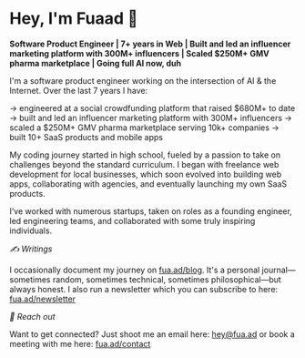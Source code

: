 # Hey, I'm Fuaad 👋

**Software Product Engineer | 7+ years in Web | Built and led an influencer marketing platform with 300M+ influencers | Scaled $250M+ GMV pharma marketplace | Going full AI now, duh**

I'm a software product engineer working on the intersection of AI & the Internet. Over the last 7 years I have:

→ engineered at a social crowdfunding platform that raised $680M+ to date
→ built and led an influencer marketing platform with 300M+ influencers
→ scaled a $250M+ GMV pharma marketplace serving 10k+ companies
→ built 10+ SaaS products and mobile apps

My coding journey started in high school, fueled by a passion to take on challenges beyond the standard curriculum. I began with freelance web development for local businesses, which soon evolved into building web apps, collaborating with agencies, and eventually launching my own SaaS products.

I’ve worked with numerous startups, taken on roles as a founding engineer, led engineering teams, and collaborated with some truly inspiring individuals.

*✍️ Writings*

I occasionally document my journey on [fua.ad/blog](https://fua.ad/blog). It's a personal journal—sometimes random, sometimes technical, sometimes philosophical—but always honest. I also run a newsletter which you can subscribe to here: [fua.ad/newsletter](fua.ad/newsletter)

*🤙 Reach out*

Want to get connected? Just shoot me an email here: hey@fua.ad or book a meeting with me here: [fua.ad/contact](fua.ad/contact)

